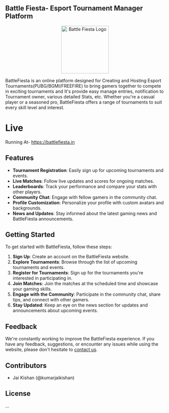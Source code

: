 

## Battle Fiesta- Esport Tournament Manager Platform


<p align="center">
  <img src="https://res.cloudinary.com/dusxlxlvm/image/upload/v1709654642/battlefiesta/assets/logo/logopng250_vuhy4f.webp" width="150" height="150" alt="Battle Fiesta Logo">
</p>

BattleFiesta is an online platform designed for Creating and Hosting Esport Tournaments(PUBG/BGMI/FREEFIRE) to bring gamers together to compete in exciting tournaments and It's provide easy manage entries, notification to Tournament owner, various detailed Stats, etc. Whether you're a casual player or a seasoned pro, BattleFiesta offers a range of tournaments to suit every skill level and interest.

# Live

Running At- https://battlefiesta.in

## Features

- **Tournament Registration**: Easily sign up for upcoming tournaments and events.
- **Live Matches**: Follow live updates and scores for ongoing matches.
- **Leaderboards**: Track your performance and compare your stats with other players.
- **Community Chat**: Engage with fellow gamers in the community chat.
- **Profile Customization**: Personalize your profile with custom avatars and backgrounds.
- **News and Updates**: Stay informed about the latest gaming news and BattleFiesta announcements.

## Getting Started

To get started with BattleFiesta, follow these steps:

1. **Sign Up**: Create an account on the BattleFiesta website.
2. **Explore Tournaments**: Browse through the list of upcoming tournaments and events.
3. **Register for Tournaments**: Sign up for the tournaments you're interested in participating in.
4. **Join Matches**: Join the matches at the scheduled time and showcase your gaming skills.
5. **Engage with the Community**: Participate in the community chat, share tips, and connect with other gamers.
6. **Stay Updated**: Keep an eye on the news section for updates and announcements about upcoming events.

## Feedback

We're constantly working to improve the BattleFiesta experience. If you have any feedback, suggestions, or encounter any issues while using the website, please don't hesitate to [contact us](https://battlefiesta.vercel.app/contact).

## Contributors

- Jai Kishan (@kumarjaikishan)

## License

...
